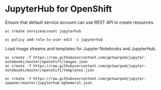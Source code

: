 JupyterHub for OpenShift
========================

Ensure that default service account can use REST API to create resources.

```
oc create serviceaccount jupyterhub

oc policy add-role-to-user edit -z jupyterhub
```

Load image streams and templates for Jupyter Notebooks and JupyterHub.

```
oc create -f https://raw.githubusercontent.com/getwarped/jupyter-notebooks/master/openshift/images.json
oc create -f https://raw.githubusercontent.com/getwarped/jupyter-notebooks/master/openshift/templates.json

oc create -f https://raw.githubusercontent.com/getwarped/jupyter-spawner/master/jupyterhub-ephemeral.json
```


